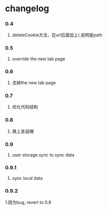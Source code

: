 changelog
====

### 0.4
1. deleteCookie方法，在url后面加上/,说明是path

### 0.5
1. override the new tab page

### 0.6
1. 去掉the new tab page

### 0.7
1. 优化代码结构

### 0.8
1. 换上圣诞帽

### 0.9
1. user storage.sync to sync data

### 0.9.1
1. sync local data

### 0.9.2
1.因为bug, revert to 0.8